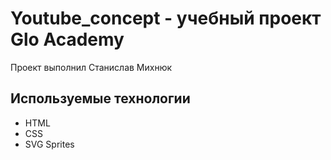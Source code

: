 # Youtube_concept - учебный проект Glo Academy
Проект выполнил Станислав Михнюк

## Используемые технологии
- HTML
- CSS
- SVG Sprites

